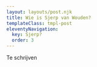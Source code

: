 ```yaml
---
layout: layouts/post.njk
title: Wie is Sjerp van Wouden?
templateClass: tmpl-post
eleventyNavigation:
  key: Sjerp?
  order: 3
---
```


Te schrijven
